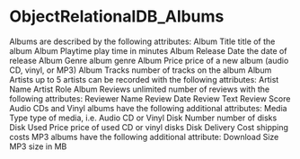 # ObjectRelationalDB_Albums

Albums are described by the following attributes:
Album Title title of the album
Album Playtime play time in minutes
Album Release Date the date of release
Album Genre album genre
Album Price price of a new album (audio CD, vinyl, or MP3)
Album Tracks number of tracks on the album
Album Artists up to 5 artists can be recorded with the following attributes:
 Artist Name
 Artist Role
 Album Reviews unlimited number of reviews with the following attributes:
 Reviewer Name
 Review Date
 Review Text
 Review Score
Audio CDs and Vinyl albums have the following additional attributes:
 Media Type type of media, i.e. Audio CD or Vinyl
 Disk Number number of disks
 Disk Used Price price of used CD or vinyl disks
 Disk Delivery Cost shipping costs
MP3 albums have the following additional attribute:
 Download Size MP3 size in MB
